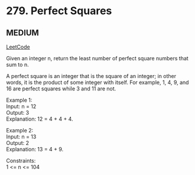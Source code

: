 # 279. Perfect Squares

## MEDIUM

[LeetCode](https://leetcode.cn/problems/perfect-squares/)

Given an integer n, return the least number of perfect square numbers that sum to n.

A perfect square is an integer that is the square of an integer; in other words, it is the product of some integer with itself. For example, 1, 4, 9, and 16 are perfect squares while 3 and 11 are not.

 
Example 1:\
Input: n = 12\
Output: 3\
Explanation: 12 = 4 + 4 + 4.

Example 2:\
Input: n = 13\
Output: 2\
Explanation: 13 = 4 + 9.
 

Constraints:\
1 <= n <= 104

